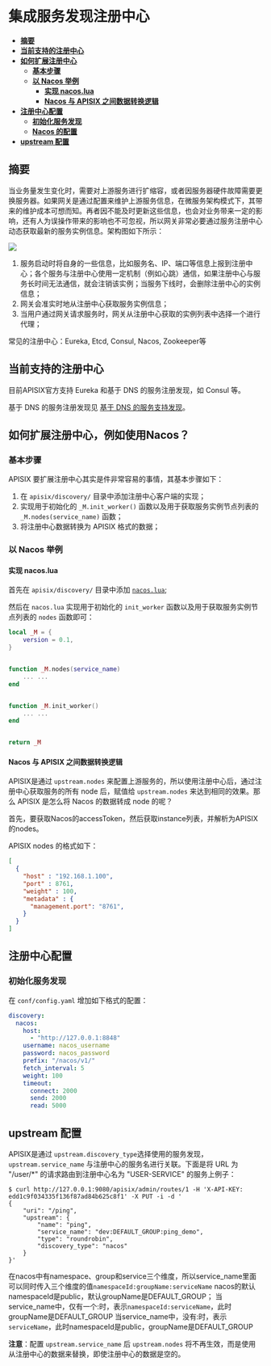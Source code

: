 <!--
#
# Licensed to the Apache Software Foundation (ASF) under one or more
# contributor license agreements.  See the NOTICE file distributed with
# this work for additional information regarding copyright ownership.
# The ASF licenses this file to You under the Apache License, Version 2.0
# (the "License"); you may not use this file except in compliance with
# the License.  You may obtain a copy of the License at
#
#     http://www.apache.org/licenses/LICENSE-2.0
#
# Unless required by applicable law or agreed to in writing, software
# distributed under the License is distributed on an "AS IS" BASIS,
# WITHOUT WARRANTIES OR CONDITIONS OF ANY KIND, either express or implied.
# See the License for the specific language governing permissions and
# limitations under the License.
#
-->
<!-- [English](../discovery.md) -->

# 集成服务发现注册中心

* [**摘要**](#摘要)
* [**当前支持的注册中心**](#当前支持的注册中心)
* [**如何扩展注册中心**](#如何扩展注册中心)
    * [**基本步骤**](#基本步骤)
    * [**以 Nacos 举例**](#以-Nacos-举例)
        * [**实现 nacos.lua**](#实现-nacoslua)
        * [**Nacos 与 APISIX 之间数据转换逻辑**](#Nacos-与-APISIX-之间数据转换逻辑)
* [**注册中心配置**](#注册中心配置)
    * [**初始化服务发现**](#初始化服务发现)
    * [**Nacos 的配置**](#Nacos-的配置)
* [**upstream 配置**](#upstream-配置)

## 摘要

当业务量发生变化时，需要对上游服务进行扩缩容，或者因服务器硬件故障需要更换服务器。如果网关是通过配置来维护上游服务信息，在微服务架构模式下，其带来的维护成本可想而知。再者因不能及时更新这些信息，也会对业务带来一定的影响，还有人为误操作带来的影响也不可忽视，所以网关非常必要通过服务注册中心动态获取最新的服务实例信息。架构图如下所示：

![](../images/discovery-cn.png)

1. 服务启动时将自身的一些信息，比如服务名、IP、端口等信息上报到注册中心；各个服务与注册中心使用一定机制（例如心跳）通信，如果注册中心与服务长时间无法通信，就会注销该实例；当服务下线时，会删除注册中心的实例信息；
2. 网关会准实时地从注册中心获取服务实例信息；
3. 当用户通过网关请求服务时，网关从注册中心获取的实例列表中选择一个进行代理；

常见的注册中心：Eureka, Etcd, Consul, Nacos, Zookeeper等

## 当前支持的注册中心

目前APISIX官方支持 Eureka 和基于 DNS 的服务注册发现，如 Consul 等。

基于 DNS 的服务注册发现见 [基于 DNS 的服务支持发现](../dns.md#service-discovery-via-dns)。

## 如何扩展注册中心，例如使用Nacos？

### 基本步骤

APISIX 要扩展注册中心其实是件非常容易的事情，其基本步骤如下：

1. 在 `apisix/discovery/` 目录中添加注册中心客户端的实现；
2. 实现用于初始化的 `_M.init_worker()` 函数以及用于获取服务实例节点列表的 `_M.nodes(service_name)` 函数；
3. 将注册中心数据转换为 APISIX 格式的数据；

### 以 Nacos 举例

#### 实现 nacos.lua

首先在 `apisix/discovery/` 目录中添加 [`nacos.lua`](../../apisix/discovery/nacos.lua);

然后在 `nacos.lua` 实现用于初始化的 `init_worker` 函数以及用于获取服务实例节点列表的 `nodes` 函数即可：

  ```lua
  local _M = {
      version = 0.1,
  }


  function _M.nodes(service_name)
      ... ...
  end


  function _M.init_worker()
      ... ...
  end


  return _M
  ```

#### Nacos 与 APISIX 之间数据转换逻辑

APISIX是通过 `upstream.nodes` 来配置上游服务的，所以使用注册中心后，通过注册中心获取服务的所有 node 后，赋值给 `upstream.nodes` 来达到相同的效果。那么 APISIX 是怎么将 Nacos 的数据转成 node 的呢？ 

首先，要获取Nacos的accessToken，然后获取instance列表，并解析为APISIX的nodes。

APISIX nodes 的格式如下：

```json
[
  {
    "host" : "192.168.1.100",
    "port" : 8761,
    "weight" : 100,
    "metadata" : {
      "management.port": "8761",
    }
  }
]
```

## 注册中心配置

### 初始化服务发现

在 `conf/config.yaml` 增加如下格式的配置：

```yaml
discovery:                     
  nacos:
    host:                     
      - "http://127.0.0.1:8848"
    username: nacos_username
    password: nacos_password
    prefix: "/nacos/v1/"
    fetch_interval: 5           
    weight: 100                 
    timeout:
      connect: 2000             
      send: 2000               
      read: 5000               
```

## upstream 配置

APISIX是通过 `upstream.discovery_type`选择使用的服务发现， `upstream.service_name` 与注册中心的服务名进行关联。下面是将 URL 为 "/user/*" 的请求路由到注册中心名为 "USER-SERVICE" 的服务上例子：

```shell
$ curl http://127.0.0.1:9080/apisix/admin/routes/1 -H 'X-API-KEY: edd1c9f034335f136f87ad84b625c8f1' -X PUT -i -d '
{
    "uri": "/ping",
    "upstream": {
        "name": "ping",
        "service_name": "dev:DEFAULT_GROUP:ping_demo",
        "type": "roundrobin",
        "discovery_type": "nacos"
    }
}'
```

在nacos中有namespace、group和service三个维度，所以service_name里面可以同时传入三个维度的值`namespaceId:groupName:serviceName`
nacos的默认namespaceId是public，默认groupName是DEFAULT_GROUP；
当service_name中，仅有一个:时，表示`namespaceId:serviceName`，此时groupName是DEFAULT_GROUP
当service_name中，没有:时，表示`serviceName`，此时namespaceId是public，groupName是DEFAULT_GROUP

**注意**：配置 `upstream.service_name` 后 `upstream.nodes` 将不再生效，而是使用从注册中心的数据来替换，即使注册中心的数据是空的。

